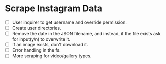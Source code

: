 # Scrape Instagram Data

- [ ] User inquirer to get username and override permission.
- [ ] Create user directories.
- [ ] Remove the date in the JSON filename, and instead, if the file exists ask for input(y/n) to overwrite it.
- [ ] If an image exists, don't download it.
- [ ] Error handling in the fs.
- [ ] More scraping for video/gallery types.
